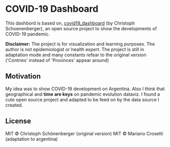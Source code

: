 # COVID-19 Dashboard 
This dashbord is based on, [covid19_dashboard]("https://github.com/chschoenenberger/covid19_dashboard)
(by Christoph Schoenenberger), an open source project to show the developments of COVID-19 pandemic.

**Disclaimer:** The project is for visualization and learning purposes. The author is not epidemiologist or health expert.
The project is still in adaptation mode and many constants refear to the original version ('Contries' instead of 'Provinces' appear around)

## Motivation
My idea was to show COVID-19 development on Argentina.
Also I think that geographical and **time are keys** on pandemic evolution dataviz.
I found a cute open source project and adapted to be feed on by the data source I created.

## License
MIT © Christoph Schönenberger (original version)
MIT © Mariano Crosetti (adaptation to argentina)
